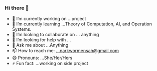 ### Hi there 👋


- 🔭 I’m currently working on ...project
- 🌱 I’m currently learning ...Theory of Computation, AI, and Operation Systems.
- 👯 I’m looking to collaborate on ... anything
- 🤔 I’m looking for help with ...
- 💬 Ask me about ...Anything
- 📫 How to reach me: ...narkwormensah@gmail.com
- 😄 Pronouns: ...She/Her/Hers
- ⚡ Fun fact: ...working on side project

